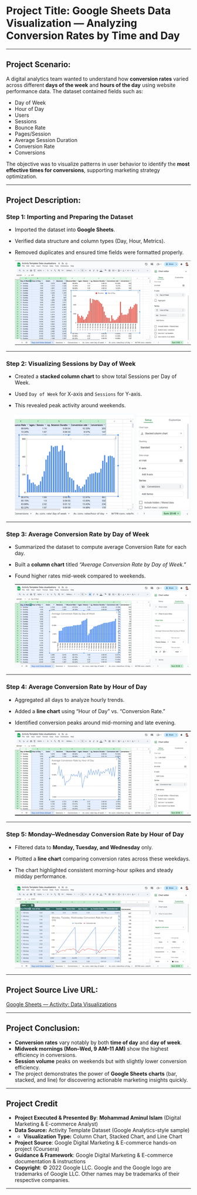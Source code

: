 # **Project Title:** **Google Sheets Data Visualization — Analyzing Conversion Rates by Time and Day**

---

## **Project Scenario:**

A digital analytics team wanted to understand how **conversion rates** varied across different **days of the week** and **hours of the day** using website performance data.
The dataset contained fields such as:

* Day of Week
* Hour of Day
* Users
* Sessions
* Bounce Rate
* Pages/Session
* Average Session Duration
* Conversion Rate
* Conversions

The objective was to visualize patterns in user behavior to identify the **most effective times for conversions**, supporting marketing strategy optimization.

---

## **Project Description:**

### **Step 1: Importing and Preparing the Dataset**

* Imported the dataset into **Google Sheets**.
* Verified data structure and column types (Day, Hour, Metrics).
* Removed duplicates and ensured time fields were formatted properly.

  ![Step 1](https://github.com/aminbiography/Google-Digital-Marketing---E-commerce-Professional-Certificate/blob/main/bar-graph-chart-image/Create%20data%20visualizations%20for%20a%20presentation-01.jpg)

---

### **Step 2: Visualizing Sessions by Day of Week**

* Created a **stacked column chart** to show total Sessions per Day of Week.
* Used `Day of Week` for X-axis and `Sessions` for Y-axis.
* This revealed peak activity around weekends.

  ![Step 2](https://github.com/aminbiography/Google-Digital-Marketing---E-commerce-Professional-Certificate/blob/main/bar-graph-chart-image/Create%20data%20visualizations%20for%20a%20presentation-02.png)

---

### **Step 3: Average Conversion Rate by Day of Week**

* Summarized the dataset to compute average Conversion Rate for each day.
* Built a **column chart** titled *“Average Conversion Rate by Day of Week.”*
* Found higher rates mid-week compared to weekends.

  ![Step 3](https://github.com/aminbiography/Google-Digital-Marketing---E-commerce-Professional-Certificate/blob/main/bar-graph-chart-image/Create%20data%20visualizations%20for%20a%20presentation-03.png)

---

### **Step 4: Average Conversion Rate by Hour of Day**

* Aggregated all days to analyze hourly trends.
* Added a **line chart** using “Hour of Day” vs. “Conversion Rate.”
* Identified conversion peaks around mid-morning and late evening.

  ![Step 4](https://github.com/aminbiography/Google-Digital-Marketing---E-commerce-Professional-Certificate/blob/main/bar-graph-chart-image/Create%20data%20visualizations%20for%20a%20presentation-04.jpg)

---

### **Step 5: Monday–Wednesday Conversion Rate by Hour of Day**

* Filtered data to **Monday, Tuesday, and Wednesday** only.
* Plotted a **line chart** comparing conversion rates across these weekdays.
* The chart highlighted consistent morning-hour spikes and steady midday performance.

  ![Step 5](https://github.com/aminbiography/Google-Digital-Marketing---E-commerce-Professional-Certificate/blob/main/bar-graph-chart-image/Create%20data%20visualizations%20for%20a%20presentation-05.jpg)

---

## **Project Source Live URL:**

[Google Sheets — Activity: Data Visualizations](https://docs.google.com/spreadsheets/d/1SdlOakCH-1ugzxDwI2BqBVgGHCOjJaZJAU45BMR6KjM/edit?usp=drive_link)

---

## **Project Conclusion:**

* **Conversion rates** vary notably by both **time of day** and **day of week**.
* **Midweek mornings (Mon–Wed, 9 AM–11 AM)** show the highest efficiency in conversions.
* **Session volume** peaks on weekends but with slightly lower conversion efficiency.
* The project demonstrates the power of **Google Sheets charts** (bar, stacked, and line) for discovering actionable marketing insights quickly.

---

## Project Credit  
- **Project Executed & Presented By**: **Mohammad Aminul Islam** (Digital Marketing & E-commerce Analyst)
- **Data Source:** Activity Template Dataset (Google Analytics-style sample)
- * **Visualization Type:** Column Chart, Stacked Chart, and Line Chart
- **Project Source**: Google Digital Marketing & E-commerce hands-on project (Coursera)  
- **Guidance & Framework**: Google Digital Marketing & E-commerce documentation & instructions  
- **Copyright**: © 2022 Google LLC. Google and the Google logo are trademarks of Google LLC. Other names may be trademarks of their respective companies.
  
---

